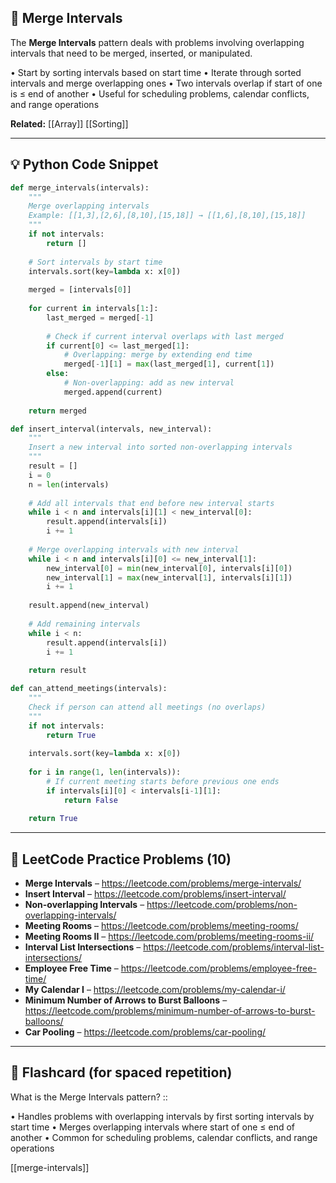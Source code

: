 ## 🧠 Merge Intervals

The **Merge Intervals** pattern deals with problems involving overlapping intervals that need to be merged, inserted, or manipulated.

• Start by sorting intervals based on start time
• Iterate through sorted intervals and merge overlapping ones
• Two intervals overlap if start of one is ≤ end of another
• Useful for scheduling problems, calendar conflicts, and range operations

**Related:** [[Array]] [[Sorting]]

---

## 💡 Python Code Snippet

```python
def merge_intervals(intervals):
    """
    Merge overlapping intervals
    Example: [[1,3],[2,6],[8,10],[15,18]] → [[1,6],[8,10],[15,18]]
    """
    if not intervals:
        return []
    
    # Sort intervals by start time
    intervals.sort(key=lambda x: x[0])
    
    merged = [intervals[0]]
    
    for current in intervals[1:]:
        last_merged = merged[-1]
        
        # Check if current interval overlaps with last merged
        if current[0] <= last_merged[1]:
            # Overlapping: merge by extending end time
            merged[-1][1] = max(last_merged[1], current[1])
        else:
            # Non-overlapping: add as new interval
            merged.append(current)
    
    return merged

def insert_interval(intervals, new_interval):
    """
    Insert a new interval into sorted non-overlapping intervals
    """
    result = []
    i = 0
    n = len(intervals)
    
    # Add all intervals that end before new interval starts
    while i < n and intervals[i][1] < new_interval[0]:
        result.append(intervals[i])
        i += 1
    
    # Merge overlapping intervals with new interval
    while i < n and intervals[i][0] <= new_interval[1]:
        new_interval[0] = min(new_interval[0], intervals[i][0])
        new_interval[1] = max(new_interval[1], intervals[i][1])
        i += 1
    
    result.append(new_interval)
    
    # Add remaining intervals
    while i < n:
        result.append(intervals[i])
        i += 1
    
    return result

def can_attend_meetings(intervals):
    """
    Check if person can attend all meetings (no overlaps)
    """
    if not intervals:
        return True
    
    intervals.sort(key=lambda x: x[0])
    
    for i in range(1, len(intervals)):
        # If current meeting starts before previous one ends
        if intervals[i][0] < intervals[i-1][1]:
            return False
    
    return True
```

---

## 🔗 LeetCode Practice Problems (10)

- **Merge Intervals** – https://leetcode.com/problems/merge-intervals/
- **Insert Interval** – https://leetcode.com/problems/insert-interval/
- **Non-overlapping Intervals** – https://leetcode.com/problems/non-overlapping-intervals/
- **Meeting Rooms** – https://leetcode.com/problems/meeting-rooms/
- **Meeting Rooms II** – https://leetcode.com/problems/meeting-rooms-ii/
- **Interval List Intersections** – https://leetcode.com/problems/interval-list-intersections/
- **Employee Free Time** – https://leetcode.com/problems/employee-free-time/
- **My Calendar I** – https://leetcode.com/problems/my-calendar-i/
- **Minimum Number of Arrows to Burst Balloons** – https://leetcode.com/problems/minimum-number-of-arrows-to-burst-balloons/
- **Car Pooling** – https://leetcode.com/problems/car-pooling/

---

## 🧠 Flashcard (for spaced repetition)

What is the Merge Intervals pattern? ::

• Handles problems with overlapping intervals by first sorting intervals by start time
• Merges overlapping intervals where start of one ≤ end of another
• Common for scheduling problems, calendar conflicts, and range operations

[[merge-intervals]] 